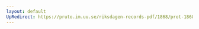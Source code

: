 ```yaml
---
layout: default
UpRedirect: https://pruto.im.uu.se/riksdagen-records-pdf/1868/prot-1868--ak--219/prot-1868--ak--219_018.pdf
---
```

